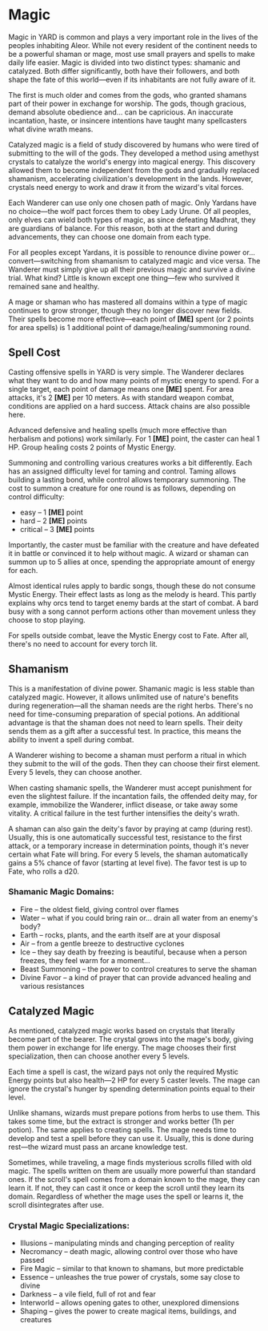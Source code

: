 # Magic

Magic in YARD is common and plays a very important role in the lives of the peoples inhabiting Aleor. While not every resident of the continent needs to be a powerful shaman or mage, most use small prayers and spells to make daily life easier. Magic is divided into two distinct types: shamanic and catalyzed. Both differ significantly, both have their followers, and both shape the fate of this world—even if its inhabitants are not fully aware of it.

The first is much older and comes from the gods, who granted shamans part of their power in exchange for worship. The gods, though gracious, demand absolute obedience and... can be capricious. An inaccurate incantation, haste, or insincere intentions have taught many spellcasters what divine wrath means.

Catalyzed magic is a field of study discovered by humans who were tired of submitting to the will of the gods. They developed a method using amethyst crystals to catalyze the world's energy into magical energy. This discovery allowed them to become independent from the gods and gradually replaced shamanism, accelerating civilization's development in the lands. However, crystals need energy to work and draw it from the wizard's vital forces.

Each Wanderer can use only one chosen path of magic. Only Yardans have no choice—the wolf pact forces them to obey Lady Urune. Of all peoples, only elves can wield both types of magic, as since defeating Madhrat, they are guardians of balance. For this reason, both at the start and during advancements, they can choose one domain from each type.

For all peoples except Yardans, it is possible to renounce divine power or... convert—switching from shamanism to catalyzed magic and vice versa. The Wanderer must simply give up all their previous magic and survive a divine trial. What kind? Little is known except one thing—few who survived it remained sane and healthy.

A mage or shaman who has mastered all domains within a type of magic continues to grow stronger, though they no longer discover new fields. Their spells become more effective—each point of **[ME]** spent (or 2 points for area spells) is 1 additional point of damage/healing/summoning round.

## Spell Cost

Casting offensive spells in YARD is very simple. The Wanderer declares what they want to do and how many points of mystic energy to spend. For a single target, each point of damage means one **[ME]** spent. For area attacks, it's 2 **[ME]** per 10 meters. As with standard weapon combat, conditions are applied on a hard success. Attack chains are also possible here.

Advanced defensive and healing spells (much more effective than herbalism and potions) work similarly. For 1 **[ME]** point, the caster can heal 1 HP. Group healing costs 2 points of Mystic Energy.

Summoning and controlling various creatures works a bit differently. Each has an assigned difficulty level for taming and control. Taming allows building a lasting bond, while control allows temporary summoning. The cost to summon a creature for one round is as follows, depending on control difficulty:

- easy – 1 **[ME]** point
- hard – 2 **[ME]** points
- critical – 3 **[ME]** points

Importantly, the caster must be familiar with the creature and have defeated it in battle or convinced it to help without magic. A wizard or shaman can summon up to 5 allies at once, spending the appropriate amount of energy for each.

Almost identical rules apply to bardic songs, though these do not consume Mystic Energy. Their effect lasts as long as the melody is heard. This partly explains why orcs tend to target enemy bards at the start of combat. A bard busy with a song cannot perform actions other than movement unless they choose to stop playing.

For spells outside combat, leave the Mystic Energy cost to Fate. After all, there's no need to account for every torch lit.

## Shamanism

This is a manifestation of divine power. Shamanic magic is less stable than catalyzed magic. However, it allows unlimited use of nature's benefits during regeneration—all the shaman needs are the right herbs. There's no need for time-consuming preparation of special potions. An additional advantage is that the shaman does not need to learn spells. Their deity sends them as a gift after a successful test. In practice, this means the ability to invent a spell during combat.

A Wanderer wishing to become a shaman must perform a ritual in which they submit to the will of the gods. Then they can choose their first element. Every 5 levels, they can choose another.

When casting shamanic spells, the Wanderer must accept punishment for even the slightest failure. If the incantation fails, the offended deity may, for example, immobilize the Wanderer, inflict disease, or take away some vitality. A critical failure in the test further intensifies the deity's wrath.

A shaman can also gain the deity's favor by praying at camp (during rest). Usually, this is one automatically successful test, resistance to the first attack, or a temporary increase in determination points, though it's never certain what Fate will bring. For every 5 levels, the shaman automatically gains a 5% chance of favor (starting at level five). The favor test is up to Fate, who rolls a d20.

### Shamanic Magic Domains:
- Fire – the oldest field, giving control over flames
- Water – what if you could bring rain or... drain all water from an enemy's body?
- Earth – rocks, plants, and the earth itself are at your disposal
- Air – from a gentle breeze to destructive cyclones
- Ice – they say death by freezing is beautiful, because when a person freezes, they feel warm for a moment...
- Beast Summoning – the power to control creatures to serve the shaman
- Divine Favor – a kind of prayer that can provide advanced healing and various resistances

## Catalyzed Magic

As mentioned, catalyzed magic works based on crystals that literally become part of the bearer. The crystal grows into the mage's body, giving them power in exchange for life energy. The mage chooses their first specialization, then can choose another every 5 levels.

Each time a spell is cast, the wizard pays not only the required Mystic Energy points but also health—2 HP for every 5 caster levels. The mage can ignore the crystal's hunger by spending determination points equal to their level.

Unlike shamans, wizards must prepare potions from herbs to use them. This takes some time, but the extract is stronger and works better (1h per potion). The same applies to creating spells. The mage needs time to develop and test a spell before they can use it. Usually, this is done during rest—the wizard must pass an arcane knowledge test.

Sometimes, while traveling, a mage finds mysterious scrolls filled with old magic. The spells written on them are usually more powerful than standard ones. If the scroll's spell comes from a domain known to the mage, they can learn it. If not, they can cast it once or keep the scroll until they learn its domain. Regardless of whether the mage uses the spell or learns it, the scroll disintegrates after use.

### Crystal Magic Specializations:
- Illusions – manipulating minds and changing perception of reality
- Necromancy – death magic, allowing control over those who have passed
- Fire Magic – similar to that known to shamans, but more predictable
- Essence – unleashes the true power of crystals, some say close to divine
- Darkness – a vile field, full of rot and fear
- Interworld – allows opening gates to other, unexplored dimensions
- Shaping – gives the power to create magical items, buildings, and creatures

